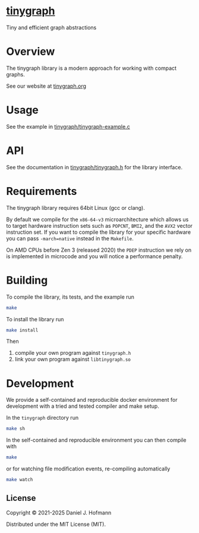 # [tinygraph](https://tinygraph.org)

Tiny and efficient graph abstractions


# Overview

The tinygraph library is a modern approach for working with compact graphs.

See our website at [tinygraph.org](https://tinygraph.org)


# Usage

See the example in [tinygraph/tinygraph-example.c](./tinygraph/tinygraph-example.c)


# API

See the documentation in [tinygraph/tinygraph.h](./tinygraph/tinygraph.h) for the library interface.


# Requirements

The tinygraph library requires 64bit Linux (gcc or clang).

By default we compile for the `x86-64-v3` microarchitecture which allows us to target hardware instruction sets such as `POPCNT`, `BMI2`, and the `AVX2` vector instruction set.
If you want to compile the library for your specific hardware you can pass `-march=native` instead in the `Makefile`.

On AMD CPUs before Zen 3 (released 2020) the `PDEP` instruction we rely on is implemented in microcode and you will notice a performance penalty.


# Building

To compile the library, its tests, and the example run

```bash
make
```

To install the library run

```bash
make install
```

Then
1. compile your own program against `tinygraph.h`
2. link your own program against `libtinygraph.so`


# Development

We provide a self-contained and reproducible docker environment for development with a tried and tested compiler and make setup.

In the `tinygraph` directory run

```bash
make sh
```

In the self-contained and reproducible environment you can then compile with

```bash
make
```

or for watching file modification events, re-compiling automatically

```bash
make watch
```


## License

Copyright © 2021-2025 Daniel J. Hofmann

Distributed under the MIT License (MIT).
